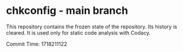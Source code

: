 # chkconfig - main branch

This repository contains the frozen state of the repository.
Its history is cleared. It is used only for static code
analysis with Codacy.

Commit Time: 1718211122